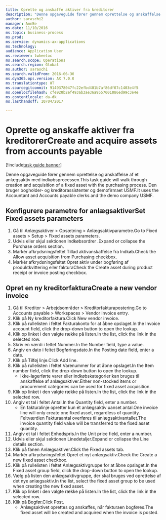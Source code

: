 ```yaml
--- 
title: Oprette og anskaffe aktiver fra kreditorer
description: "Denne opgaveguide fører gennem oprettelse og anskaffelse af et anlægsaktiv med indkøbsprocessen."
author: saraschi2
manager: AnnBe
ms.date: 11/10/2016
ms.topic: business-process
ms.prod: 
ms.service: dynamics-ax-applications
ms.technology: 
audience: Application User
ms.reviewer: twheeloc
ms.search.scope: Operations
ms.search.region: Global
ms.author: saraschi
ms.search.validFrom: 2016-06-30
ms.dyn365.ops.version: AX 7.0.0
ms.translationtype: HT
ms.sourcegitcommit: 9149378047fc22efbd401b7af86df07c1403e4f5
ms.openlocfilehash: cfe920b2ef493ab3ae36a9557001086ed99c3e4e
ms.contentlocale: da-dk
ms.lasthandoff: 10/04/2017

---
```

# <a name="create-and-acquire-assets-from-accounts-payable"></a><span data-ttu-id="8eb9d-103">Oprette og anskaffe aktiver fra kreditorer</span><span class="sxs-lookup"><span data-stu-id="8eb9d-103">Create and acquire assets from accounts payable</span></span>

[!include[task guide banner](../../includes/task-guide-banner.md)]

<span data-ttu-id="8eb9d-104">Denne opgaveguide fører gennem oprettelse og anskaffelse af et anlægsaktiv med indkøbsprocessen.</span><span class="sxs-lookup"><span data-stu-id="8eb9d-104">This task guide will walk through creation and acquisition of a fixed asset with the purchasing process.</span></span> <span data-ttu-id="8eb9d-105">Den bruger bogholder- og kreditorassistenter og demofirmaet USMF.</span><span class="sxs-lookup"><span data-stu-id="8eb9d-105">It uses the Accountant and Accounts payable clerks and the demo company USMF.</span></span>


## <a name="set-fixed-assets-parameters"></a><span data-ttu-id="8eb9d-106">Konfigurere parametre for anlægsaktiver</span><span class="sxs-lookup"><span data-stu-id="8eb9d-106">Set Fixed assets parameters</span></span>
1. <span data-ttu-id="8eb9d-107">Gå til Anlægsaktiver > Opsætning > Anlægsaktivparametre.</span><span class="sxs-lookup"><span data-stu-id="8eb9d-107">Go to Fixed assets > Setup > Fixed assets parameters.</span></span>
2. <span data-ttu-id="8eb9d-108">Udvis eller skjul sektionen Indkøbsordrer .</span><span class="sxs-lookup"><span data-stu-id="8eb9d-108">Expand or collapse the Purchase orders section.</span></span>
3. <span data-ttu-id="8eb9d-109">Markér afkrydsningsfeltet Tillad aktivanskaffelse fra Indkøb.</span><span class="sxs-lookup"><span data-stu-id="8eb9d-109">Check the Allow asset acquisition from Purchasing checkbox.</span></span>
4. <span data-ttu-id="8eb9d-110">Markér afkrydsningsfeltet Opret aktiv under bogføring af produktkvittering eller faktura</span><span class="sxs-lookup"><span data-stu-id="8eb9d-110">Check the Create asset during product receipt or invoice posting checkbox.</span></span>

## <a name="create-a-new-vendor-invoice"></a><span data-ttu-id="8eb9d-111">Opret en ny kreditorfaktura</span><span class="sxs-lookup"><span data-stu-id="8eb9d-111">Create a new vendor invoice</span></span>
1. <span data-ttu-id="8eb9d-112">Gå til Kreditor > Arbejdsområder > Kreditorfakturapostering.</span><span class="sxs-lookup"><span data-stu-id="8eb9d-112">Go to Accounts payable > Workspaces > Vendor invoice entry.</span></span>
2. <span data-ttu-id="8eb9d-113">Klik på Ny kreditorfaktura.</span><span class="sxs-lookup"><span data-stu-id="8eb9d-113">Click New vendor invoice.</span></span>
3. <span data-ttu-id="8eb9d-114">Klik på rullelisten i feltet Fakturakonto for at åbne opslaget.</span><span class="sxs-lookup"><span data-stu-id="8eb9d-114">In the Invoice account field, click the drop-down button to open the lookup.</span></span>
4. <span data-ttu-id="8eb9d-115">Klik op linket i den valgte række på listen.</span><span class="sxs-lookup"><span data-stu-id="8eb9d-115">In the list, click the link in the selected row.</span></span>
5. <span data-ttu-id="8eb9d-116">Skriv en værdi i feltet Nummer.</span><span class="sxs-lookup"><span data-stu-id="8eb9d-116">In the Number field, type a value.</span></span>
6. <span data-ttu-id="8eb9d-117">Angiv en dato i feltet Bogføringsdato.</span><span class="sxs-lookup"><span data-stu-id="8eb9d-117">In the Posting date field, enter a date.</span></span>
7. <span data-ttu-id="8eb9d-118">Klik på Tilføj linje.</span><span class="sxs-lookup"><span data-stu-id="8eb9d-118">Click Add line.</span></span>
8. <span data-ttu-id="8eb9d-119">Klik på rullelisten i feltet Varenummer for at åbne opslaget.</span><span class="sxs-lookup"><span data-stu-id="8eb9d-119">In the Item number field, click the drop-down button to open the lookup.</span></span>
    * <span data-ttu-id="8eb9d-120">Ikke-lagerførte varer eller indkøbskategorier kan bruges til anskaffelse af anlægsaktiver.</span><span class="sxs-lookup"><span data-stu-id="8eb9d-120">Either non-stocked items or procurement categories can be used for fixed asset acquisition.</span></span>  
9. <span data-ttu-id="8eb9d-121">Klik op linket i den valgte række på listen.</span><span class="sxs-lookup"><span data-stu-id="8eb9d-121">In the list, click the link in the selected row.</span></span>
10. <span data-ttu-id="8eb9d-122">Angiv et tal i feltet Antal.</span><span class="sxs-lookup"><span data-stu-id="8eb9d-122">In the Quantity field, enter a number.</span></span>
    * <span data-ttu-id="8eb9d-123">En fakturalinje opretter kun ét anlægsaktiv uanset antal.</span><span class="sxs-lookup"><span data-stu-id="8eb9d-123">One invoice line will only create one fixed asset, regardless of quantity.</span></span>  <span data-ttu-id="8eb9d-124">Feltværdien Fakturaantal overføres til anlægsaktivantallet.</span><span class="sxs-lookup"><span data-stu-id="8eb9d-124">The invoice quantity field value will be transferred to the fixed asset quantity.</span></span>  
11. <span data-ttu-id="8eb9d-125">Angiv et tal i feltet Enhedspris.</span><span class="sxs-lookup"><span data-stu-id="8eb9d-125">In the Unit price field, enter a number.</span></span>
12. <span data-ttu-id="8eb9d-126">Udvis eller skjul sektionen Linedetaljer.</span><span class="sxs-lookup"><span data-stu-id="8eb9d-126">Expand or collapse the Line details section.</span></span>
13. <span data-ttu-id="8eb9d-127">Klik på fanen Anlægsaktiver.</span><span class="sxs-lookup"><span data-stu-id="8eb9d-127">Click the Fixed assets tab.</span></span>
14. <span data-ttu-id="8eb9d-128">Markér afkrydsningsfeltet Opret et nyt anlægsaktiv.</span><span class="sxs-lookup"><span data-stu-id="8eb9d-128">Check the Create a new fixed asset checkbox.</span></span>
15. <span data-ttu-id="8eb9d-129">Klik på rullelisten i feltet Anlægsaktivgruppe for at åbne opslaget.</span><span class="sxs-lookup"><span data-stu-id="8eb9d-129">In the Fixed asset group field, click the drop-down button to open the lookup.</span></span>
16. <span data-ttu-id="8eb9d-130">Vælg på listen den anlægsaktivgruppe, der skal bruges ved oprettelse af det nye anlægsaktiv.</span><span class="sxs-lookup"><span data-stu-id="8eb9d-130">In the list, select the fixed asset group to be used when creating the new fixed asset.</span></span>
17. <span data-ttu-id="8eb9d-131">Klik op linket i den valgte række på listen.</span><span class="sxs-lookup"><span data-stu-id="8eb9d-131">In the list, click the link in the selected row.</span></span>
18. <span data-ttu-id="8eb9d-132">Klik på Bogfør.</span><span class="sxs-lookup"><span data-stu-id="8eb9d-132">Click Post.</span></span>
    * <span data-ttu-id="8eb9d-133">Anlægsaktivet oprettes og anskaffes, når fakturaen bogføres.</span><span class="sxs-lookup"><span data-stu-id="8eb9d-133">The fixed asset will be created and acquired when the invoice is posted.</span></span>  



